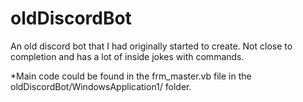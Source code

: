 # oldDiscordBot
An old discord bot that I had originally started to create. Not close to completion and has a lot of inside jokes with commands.


*Main code could be found in the frm_master.vb file in the oldDiscordBot/WindowsApplication1/ folder.



